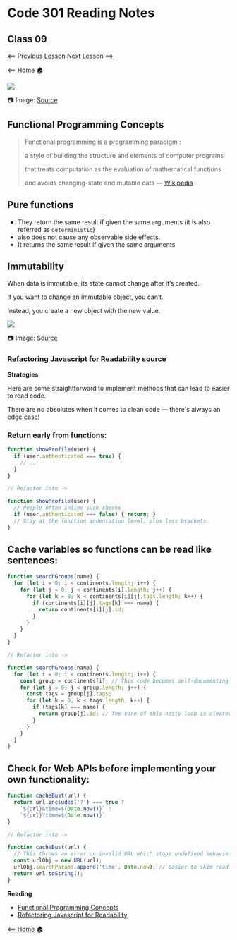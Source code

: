 # Code 301 Reading Notes

## Class 09

[<== Previous Lesson](class8.md) [Next Lesson ==>](class10.md)

[<== Home](README.md) 🏠

![](https://hackr.io/blog/functional-programming/thumbnail/large)

📷 Image: [Source](https://hackr.io/blog/functional-programming) 

## Functional Programming Concepts
> Functional programming is a programming paradigm :
> 
> a style of building the structure and elements of computer programs 
> 
> that treats computation as the evaluation of mathematical functions 
> 
> and avoids changing-state and mutable data — [Wikipedia](https://en.wikipedia.org/wiki/Functional_programming)

## Pure functions

+ They return the same result if given the same arguments (it is also referred as `deterministic`)
+ also does not cause any observable side effects.
+ It returns the same result if given the same arguments

## Immutability

When data is immutable, its state cannot change after it’s created. 

If you want to change an immutable object, you can’t. 

Instead, you create a new object with the new value.

![](https://res.cloudinary.com/practicaldev/image/fetch/s--axNtCB_Z--/c_imagga_scale,f_auto,fl_progressive,h_420,q_auto,w_1000/https://thepracticaldev.s3.amazonaws.com/i/3f7gqqfk3v7h3tuymjqb.png)

📷 Image: [Source](https://dev.to/healeycodes/refactoring-javascript-for-performance-and-readability-with-examples-1hec)

### Refactoring Javascript for Readability [source](https://dev.to/healeycodes/refactoring-javascript-for-performance-and-readability-with-examples-1hec)

**Strategies**:

Here are some straightforward to implement methods that can lead to easier to read code. 

There are no absolutes when it comes to clean code — there's always an edge case!

### Return early from functions:
````javascript
function showProfile(user) {
  if (user.authenticated === true) {
    // ..
  }
}

// Refactor into ->

function showProfile(user) {
  // People often inline such checks
  if (user.authenticated === false) { return; }
  // Stay at the function indentation level, plus less brackets
}
````

## Cache variables so functions can be read like sentences:
````javascript
function searchGroups(name) {
  for (let i = 0; i < continents.length; i++) {
    for (let j = 0; j < continents[i].length; j++) {
      for (let k = 0; k < continents[i][j].tags.length; k++) {
        if (continents[i][j].tags[k] === name) {
          return continents[i][j].id;
        }
      }
    }
  }
}

// Refactor into ->

function searchGroups(name) {
  for (let i = 0; i < continents.length; i++) {
    const group = continents[i]; // This code becomes self-documenting
    for (let j = 0; j < group.length; j++) {
      const tags = group[j].tags;
      for (let k = 0; k < tags.length; k++) {
        if (tags[k] === name) {
          return group[j].id; // The core of this nasty loop is clearer to read
        }
      }
    }
  }
}
````

## Check for Web APIs before implementing your own functionality:
````javascript
function cacheBust(url) {
  return url.includes('?') === true ?
    `${url}&time=${Date.now()}` :
    `${url}?time=${Date.now()}`
}

// Refactor into ->

function cacheBust(url) {
  // This throws an error on invalid URL which stops undefined behaviour
  const urlObj = new URL(url);
  urlObj.searchParams.append('time', Date.now); // Easier to skim read
  return url.toString();
}
````


**Reading**
+ [Functional Programming Concepts](https://medium.com/the-renaissance-developer/concepts-of-functional-programming-in-javascript-6bc84220d2aa)
+ [Refactoring Javascript for Readability](https://dev.to/healeycodes/refactoring-javascript-for-performance-and-readability-with-examples-1hec)


[<== Home](README.md) 🏠
